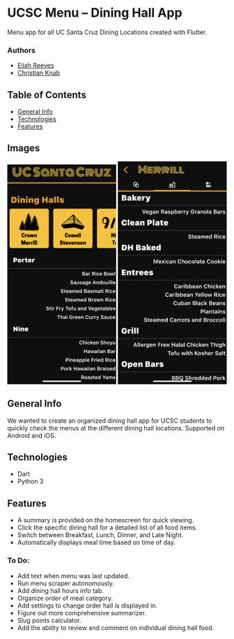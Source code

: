 # UCSC Menu – Dining Hall App

Menu app for all UC Santa Cruz Dining Locations created with Flutter.

### Authors
* [Eliah Reeves](https://github.com/nunibye)
* [Christian Knab](https://github.com/christianknab)

## Table of Contents
* [General Info](#general-info)
* [Technologies](#technologies)
* [Features](#features)

## Images

<img src="./images/homescreen.PNG" alt="Homescreen" width="250"/> <img src="./images/merrill.PNG" alt="Merrill" width="250"/>

## General Info

We wanted to create an organized dining hall app for UCSC students to quickly check the menus at the different dining hall locations.
Supported on Android and iOS.

## Technologies

* Dart
* Python 3

## Features
* A summary is provided on the homescreen for quick viewing.
* Click the specific dining hall for a detailed list of all food items.
* Switch between Breakfast, Lunch, Dinner, and Late Night.
* Automatically displays meal time based on time of day.

### To Do:
* Add text when menu was last updated.
* Run menu scraper autonomously.
* Add dining hall hours info tab.
* Organize order of meal category.
* Add settings to change order hall is displayed in.
* Figure out more comprehensive summarizer.
* Slug points calculator.
* Add the ability to review and comment on individual dining hall food.

